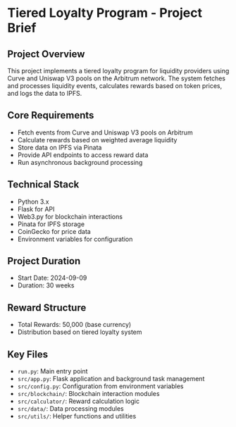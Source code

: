# Tiered Loyalty Program - Project Brief

## Project Overview
This project implements a tiered loyalty program for liquidity providers using Curve and Uniswap V3 pools on the Arbitrum network. The system fetches and processes liquidity events, calculates rewards based on token prices, and logs the data to IPFS.

## Core Requirements
- Fetch events from Curve and Uniswap V3 pools on Arbitrum
- Calculate rewards based on weighted average liquidity
- Store data on IPFS via Pinata
- Provide API endpoints to access reward data
- Run asynchronous background processing

## Technical Stack
- Python 3.x
- Flask for API
- Web3.py for blockchain interactions
- Pinata for IPFS storage
- CoinGecko for price data
- Environment variables for configuration

## Project Duration
- Start Date: 2024-09-09
- Duration: 30 weeks

## Reward Structure
- Total Rewards: 50,000 (base currency)
- Distribution based on tiered loyalty system

## Key Files
- `run.py`: Main entry point
- `src/app.py`: Flask application and background task management
- `src/config.py`: Configuration from environment variables
- `src/blockchain/`: Blockchain interaction modules
- `src/calculator/`: Reward calculation logic
- `src/data/`: Data processing modules
- `src/utils/`: Helper functions and utilities 